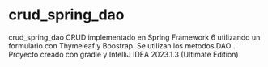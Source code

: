 # crud_spring_dao
crud_spring_dao
CRUD implementado en Spring Framework 6 utilizando un formulario con Thymeleaf y Boostrap. Se utilizan los metodos DAO .
Proyecto creado con gradle y IntelliJ IDEA 2023.1.3 (Ultimate Edition)
